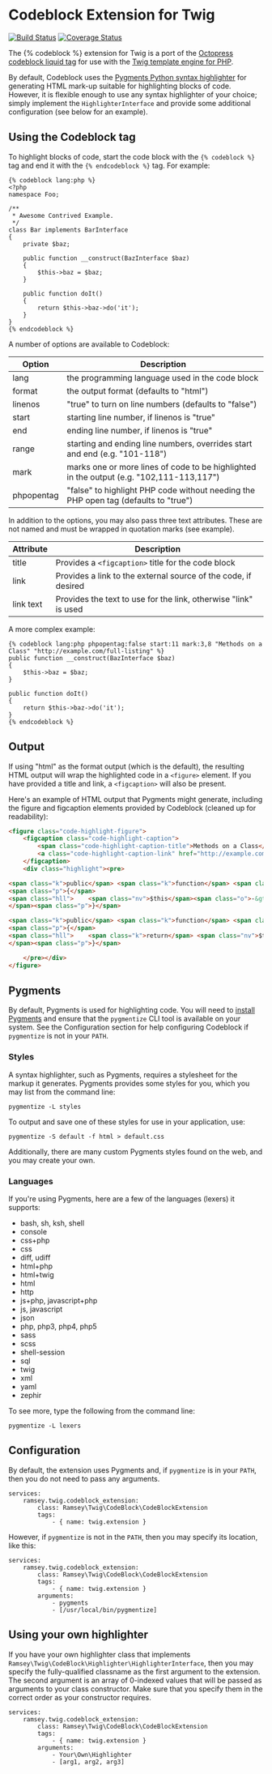# Codeblock Extension for Twig

[![Build Status](https://travis-ci.org/ramsey/twig-codeblock.svg?branch=master)](https://travis-ci.org/ramsey/twig-codeblock)
[![Coverage Status](https://coveralls.io/repos/ramsey/twig-codeblock/badge.svg?branch=master)](https://coveralls.io/r/ramsey/twig-codeblock?branch=master)

The {% codeblock %} extension for Twig is a port of the [Octopress codeblock liquid tag](https://github.com/octopress/codeblock) for use with the [Twig template engine for PHP](http://twig.sensiolabs.org/).

By default, Codeblock uses the [Pygments Python syntax highlighter](http://pygments.org/) for generating HTML mark-up suitable for highlighting blocks of code. However, it is flexible enough to use any syntax highlighter of your choice; simply implement the `HighlighterInterface` and provide some additional configuration (see below for an example).

## Using the Codeblock tag

To highlight blocks of code, start the code block with the `{% codeblock %}` tag and end it with the `{% endcodeblock %}` tag. For example:

    {% codeblock lang:php %}
    <?php
    namespace Foo;

    /**
     * Awesome Contrived Example.
     */
    class Bar implements BarInterface
    {
        private $baz;

        public function __construct(BazInterface $baz)
        {
            $this->baz = $baz;
        }

        public function doIt()
        {
            return $this->baz->do('it');
        }
    }
    {% endcodeblock %}

A number of options are available to Codeblock:

Option      | Description
----------- | ------------
lang        | the programming language used in the code block
format      | the output format (defaults to "html")
linenos     | "true" to turn on line numbers (defaults to "false")
start       | starting line number, if linenos is "true"
end         | ending line number, if linenos is "true"
range       | starting and ending line numbers, overrides start and end (e.g. "101-118")
mark        | marks one or more lines of code to be highlighted in the output (e.g. "102,111-113,117")
phpopentag  | "false" to highlight PHP code without needing the PHP open tag (defaults to "true")

In addition to the options, you may also pass three text attributes. These are not named and must be wrapped in quotation marks (see example).

Attribute   | Description
----------- | ------------
title       | Provides a `<figcaption>` title for the code block
link        | Provides a link to the external source of the code, if desired
link text   | Provides the text to use for the link, otherwise "link" is used

A more complex example:

    {% codeblock lang:php phpopentag:false start:11 mark:3,8 "Methods on a Class" "http://example.com/full-listing" %}
    public function __construct(BazInterface $baz)
    {
        $this->baz = $baz;
    }

    public function doIt()
    {
        return $this->baz->do('it');
    }
    {% endcodeblock %}

## Output

If using "html" as the format output (which is the default), the resulting HTML output will wrap the highlighted code in a `<figure>` element. If you have provided a title and link, a `<figcaption>` will also be present.
    
Here's an example of HTML output that Pygments might generate, including the figure and figcaption elements provided by Codeblock (cleaned up for readability):

``` html
<figure class="code-highlight-figure">
    <figcaption class="code-highlight-caption">
        <span class="code-highlight-caption-title">Methods on a Class</span>
        <a class="code-highlight-caption-link" href="http://example.com/full-listing">link</a>
    </figcaption>
    <div class="highlight"><pre>

<span class="k">public</span> <span class="k">function</span> <span class="nf">__construct</span><span class="p">(</span><span class="nx">BazInterface</span> <span class="nv">$baz</span><span class="p">)</span>
<span class="p">{</span>
<span class="hll">    <span class="nv">$this</span><span class="o">-&gt;</span><span class="na">baz</span> <span class="o">=</span> <span class="nv">$baz</span><span class="p">;</span>
</span><span class="p">}</span>

<span class="k">public</span> <span class="k">function</span> <span class="nf">doIt</span><span class="p">()</span>
<span class="p">{</span>
<span class="hll">    <span class="k">return</span> <span class="nv">$this</span><span class="o">-&gt;</span><span class="na">baz</span><span class="o">-&gt;</span><span class="na">do</span><span class="p">(</span><span class="s1">&#39;it&#39;</span><span class="p">);</span>
</span><span class="p">}</span>

    </pre></div>
</figure>
```

## Pygments

By default, Pygments is used for highlighting code. You will need to [install Pygments](http://pygments.org/) and ensure that the `pygmentize` CLI tool is available on your system. See the Configuration section for help configuring Codeblock if `pygmentize` is not in your `PATH`.

### Styles

A syntax highlighter, such as Pygments, requires a stylesheet for the markup it generates. Pygments provides some styles for you, which you may list from the command line:

    pygmentize -L styles

To output and save one of these styles for use in your application, use:

    pygmentize -S default -f html > default.css

Additionally, there are many custom Pygments styles found on the web, and you may create your own.

### Languages

If you're using Pygments, here are a few of the languages (lexers) it supports:

* bash, sh, ksh, shell
* console
* css+php
* css
* diff, udiff
* html+php
* html+twig
* html
* http
* js+php, javascript+php
* js, javascript
* json
* php, php3, php4, php5
* sass
* scss
* shell-session
* sql
* twig
* xml
* yaml
* zephir

To see more, type the following from the command line:

    pygmentize -L lexers

## Configuration

By default, the extension uses Pygments and, if `pygmentize` is in your `PATH`, then you do not need to pass any arguments.

    services:
        ramsey.twig.codeblock_extension:
            class: Ramsey\Twig\CodeBlock\CodeBlockExtension
            tags:
                - { name: twig.extension }

However, if `pygmentize` is not in the `PATH`, then you may specify its location, like this:

    services:
        ramsey.twig.codeblock_extension:
            class: Ramsey\Twig\CodeBlock\CodeBlockExtension
            tags:
                - { name: twig.extension }
            arguments:
                - pygments
                - [/usr/local/bin/pygmentize]


## Using your own highlighter

If you have your own highlighter class that implements `Ramsey\Twig\CodeBlock\Highlighter\HighlighterInterface`, then you may specify the fully-qualified classname as the first argument to the extension. The second argument is an array of 0-indexed values that will be passed as arguments to your class constructor. Make sure that you specify them in the correct order as your constructor requires.

    services:
        ramsey.twig.codeblock_extension:
            class: Ramsey\Twig\CodeBlock\CodeBlockExtension
            tags:
                - { name: twig.extension }
            arguments:
                - Your\Own\Highlighter
                - [arg1, arg2, arg3]
